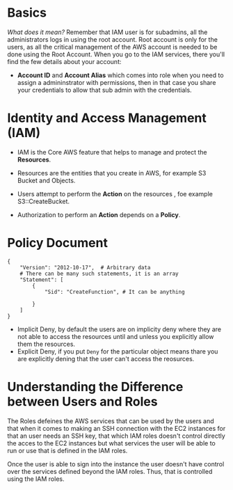 # Basics 

*What does it mean?* Remember that IAM user is for subadmins, all the administrators logs in using the root account. Root account is only for the users, as all the critical management of the AWS account is needed to be done using the Root Account. When you go to the IAM services, there you'll find the few details about your account:

- **Account ID** and **Account Alias** which comes into role when you need to assign a admininstrator with permissions, then in that case you share your credentials to allow that sub admin with the credentials.


# Identity and Access Management (IAM)

- IAM is the Core AWS feature that helps to manage and protect the **Resources**.

- Resources are the entities that you create in AWS, for example S3 Bucket and Objects.

- Users attempt to perform the **Action** on the resources , foe example S3::CreateBucket.

- Authorization to perform an **Action** depends on a **Policy**.


# Policy Document

```
{
    "Version": "2012-10-17",  # Arbitrary data
    # There can be many such statements, it is an array
    "Statement": [ 
        {
            "Sid": "CreateFunction", # It can be anything

        }
    ]
}
```

- Implicit Deny, by default the users are on implicity deny where they are not able to access the resources until and unless you explicitly allow them the resources.
- Explicit Deny, if you put `Deny` for the particular object means thare you are explicitly dening that the user can't access the reosurces.


# Understanding the Difference between Users and Roles

The Roles defeines the AWS services that can be used by the users and that when it comes to making an SSH connection with the EC2 instances for that an user needs an SSH key, that which IAM roles doesn't control directly the acces to the EC2 instances but what services the user will be able to run or use that is defined in the IAM roles. 

Once the user is able to sign into the instance the user doesn't have control over the services defined beyond the IAM roles. Thus, that is controlled using the IAM roles.
